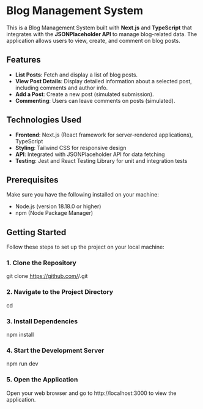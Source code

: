 # Blog Management System

This is a Blog Management System built with **Next.js** and **TypeScript** that integrates with the **JSONPlaceholder API** to manage blog-related data. The application allows users to view, create, and comment on blog posts.

## Features

- **List Posts**: Fetch and display a list of blog posts.
- **View Post Details**: Display detailed information about a selected post, including comments and author info.
- **Add a Post**: Create a new post (simulated submission).
- **Commenting**: Users can leave comments on posts (simulated).

## Technologies Used

- **Frontend**: Next.js (React framework for server-rendered applications), TypeScript
- **Styling**: Tailwind CSS for responsive design
- **API**: Integrated with JSONPlaceholder API for data fetching
- **Testing**: Jest and React Testing Library for unit and integration tests

## Prerequisites

Make sure you have the following installed on your machine:

- Node.js (version 18.18.0 or higher)
- npm (Node Package Manager)

## Getting Started

Follow these steps to set up the project on your local machine:

### 1. Clone the Repository

git clone https://github.com/<your-username>/<repository-name>.git

### 2. Navigate to the Project Directory

cd <repository-name>

### 3. Install Dependencies

npm install

### 4. Start the Development Server

npm run dev

### 5. Open the Application

Open your web browser and go to http://localhost:3000 to view the application.
